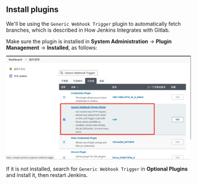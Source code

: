 ## Install plugins

We'll be using the `Generic Webhook Trigger` plugin to automatically fetch branches, which is described in How Jenkins Integrates with Gitlab.

Make sure the plugin is installed in **System Administration** -> **Plugin Management** -> **Installed**, as follows:

![图片描述](assets/lab-automated-multi-branch-publishing-based-on-jenkins-1-0.png)

If it is not installed, search for `Generic Webhook Trigger` in **Optional Plugins** and install it, then restart Jenkins.
